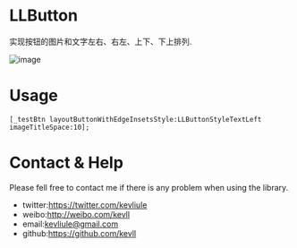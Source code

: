 # LLButton
实现按钮的图片和文字左右、右左、上下、下上排列.

![image](https://github.com/kevll/LLButton/blob/master/Gif/LLButton.gif)

# Usage

```
[_testBtn layoutButtonWithEdgeInsetsStyle:LLButtonStyleTextLeft imageTitleSpace:10];
```

# Contact & Help

Please fell free to contact me if there is any problem when using the library.

- twitter:https://twitter.com/kevliule
- weibo:http://weibo.com/kevll
- email:kevliule@gmail.com
- github:https://github.com/kevll